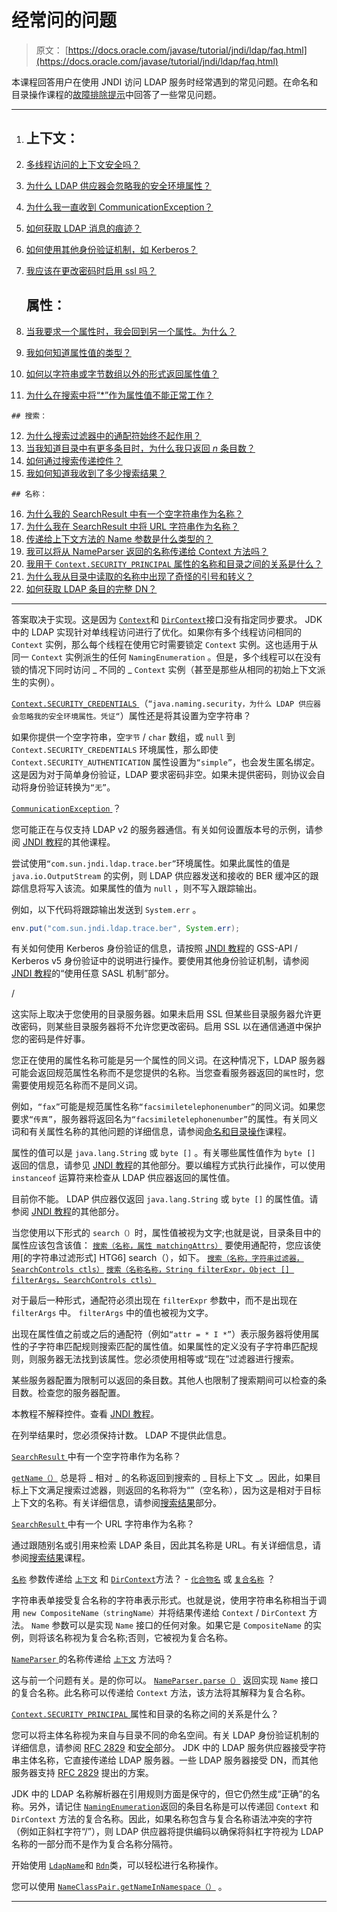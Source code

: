 # 经常问的问题

> 原文： [https://docs.oracle.com/javase/tutorial/jndi/ldap/faq.html](https://docs.oracle.com/javase/tutorial/jndi/ldap/faq.html)

本课程回答用户在使用 JNDI 访问 LDAP 服务时经常遇到的常见问题。在命名和目录操作课程的[故障排除提示](../ops/faq.html)中回答了一些常见问题。

* * *

1.  ## 上下文：

2.  [多线程访问的上下文安全吗？](#1)
3.  [为什么 LDAP 供应器会忽略我的安全环境属性？](#2)
4.  [为什么我一直收到 CommunicationException？](#3)
5.  [如何获取 LDAP 消息的痕迹？](#4)
6.  [如何使用其他身份验证机制，如 Kerberos？](#5)
7.  [我应该在更改密码时启用 ssl 吗？](#6)

    ## 属性：

8.  [当我要求一个属性时，我会回到另一个属性。为什么？](#7)
9.  [我如何知道属性值的类型？](#8)
10.  [如何以字符串或字节数组以外的形式返回属性值？](#9)
11.  [为什么在搜索中将“*”作为属性值不能正常工作？](#10)

    ## 搜索：

12.  [为什么搜索过滤器中的通配符始终不起作用？](#11)
13.  [当我知道目录中有更多条目时，为什么我只返回 _n_ 条目数？](#12)
14.  [如何通过搜索传递控件？](#13)
15.  [我如何知道我收到了多少搜索结果？](#14)

    ## 名称：

16.  [为什么我的 SearchResult 中有一个空字符串作为名称？](#15)
17.  [为什么我在 SearchResult 中将 URL 字符串作为名称？](#16)
18.  [传递给上下文方法的 Name 参数是什么类型的？](#17)
19.  [我可以将从 NameParser 返回的名称传递给 Context 方法吗？](#18)
20.  [我用于 `Context.SECURITY_PRINCIPAL` 属性的名称和目录之间的关系是什么？](#19)
21.  [为什么我从目录中读取的名称中出现了奇怪的引号和转义？](#20)
22.  [如何获取 LDAP 条目的完整 DN？](#21)

* * *

答案取决于实现。这是因为 [`Context`](https://docs.oracle.com/javase/8/docs/api/javax/naming/Context.html)和 [`DirContext`](https://docs.oracle.com/javase/8/docs/api/javax/naming/directory/DirContext.html)接口没有指定同步要求。 JDK 中的 LDAP 实现针对单线程访问进行了优化。如果你有多个线程访问相同的 `Context` 实例，那么每个线程在使用它时需要锁定 `Context` 实例。这也适用于从同一 `Context` 实例派生的任何 `NamingEnumeration` 。但是，多个线程可以在没有锁的情况下同时访问 _ 不同的 _ `Context` 实例（甚至是那些从相同的初始上下文派生的实例）。

 [`Context.SECURITY_CREDENTIALS` ](https://docs.oracle.com/javase/8/docs/api/javax/naming/Context.html#SECURITY_CREDENTIALS)（`“java.naming.security，为什么 LDAP 供应器会忽略我的安全环境属性。凭证“`）属性还是将其设置为空字符串？

如果你提供一个空字符串，空`字节` / `char` 数组，或 `null` 到 `Context.SECURITY_CREDENTIALS` 环境属性，那么即使 `Context.SECURITY_AUTHENTICATION` 属性设置为`“simple”`，也会发生匿名绑定。这是因为对于简单身份验证，LDAP 要求密码非空。如果未提供密码，则协议会自动将身份验证转换为`“无”`。

 [`CommunicationException` ](https://docs.oracle.com/javase/8/docs/api/javax/naming/CommunicationException.html)？

您可能正在与仅支持 LDAP v2 的服务器通信。有关如何设置版本号的示例，请参阅 [JNDI 教程](https://docs.oracle.com/javase/jndi/tutorial/ldap/misc/version.html)的其他课程。

尝试使用`“com.sun.jndi.ldap.trace.ber”`环境属性。如果此属性的值是 `java.io.OutputStream` 的实例，则 LDAP 供应器发送和接收的 BER 缓冲区的跟踪信息将写入该流。如果属性的值为 `null` ，则不写入跟踪输出。

例如，以下代码将跟踪输出发送到 `System.err` 。

```java
env.put("com.sun.jndi.ldap.trace.ber", System.err);

```

有关如何使用 Kerberos 身份验证的信息，请按照 [JNDI 教程](https://docs.oracle.com/javase/jndi/tutorial/ldap/security/gssapi.html)的 GSS-API / Kerberos v5 身份验证中的说明进行操作。要使用其他身份验证机制，请参阅 [JNDI 教程](https://docs.oracle.com/javase/jndi/tutorial/ldap/security/mechanism.html)的“使用任意 SASL 机制”部分。

 /

这实际上取决于您使用的目录服务器。如果未启用 SSL 但某些目录服务器允许更改密码，则某些目录服务器将不允许您更改密码。启用 S​​SL 以在通信通道中保护您的密码是件好事。

您正在使用的属性名称可能是另一个属性的同义词。在这种情况下，LDAP 服务器可能会返回规范属性名称而不是您提供的名称。当您查看服务器返回的`属性`时，您需要使用规范名称而不是同义词。

例如，`“fax”`可能是规范属性名称`“facsimiletelephonenumber”`的同义词。如果您要求`“传真”`，服务器将返回名为`“facsimiletelephonenumber”`的属性。有关同义词和有关属性名称的其他问题的详细信息，请参阅[命名和目录操作](../ops/attrnames.html)课程。

属性的值可以是 `java.lang.String` 或 `byte []` 。有关哪些属性值作为 `byte []` 返回的信息，请参见 [JNDI 教程](https://docs.oracle.com/javase/jndi/tutorial/ldap/misc/attrs.html)的其他部分。要以编程方式执行此操作，可以使用 `instanceof` 运算符来检查从 LDAP 供应器返回的属性值。

目前你不能。 LDAP 供应器仅返回 `java.lang.String` 或 `byte []` 的属性值。请参阅 [JNDI 教程](https://docs.oracle.com/javase/jndi/tutorial/ldap/misc/attrs.html)的其他部分。

当您使用以下形式的 `search（）`时，属性值被视为文字;也就是说，目录条目中的属性应该包含该值： [`搜索（名称，属性 matchingAttrs）`](https://docs.oracle.com/javase/8/docs/api/javax/naming/directory/DirContext.html#search-javax.naming.Name-javax.naming.directory.Attributes-) 要使用通配符，您应该使用[的字符串过滤形式] HTG6] search（），如下。 [`搜索（名称，字符串过滤器，SearchControls ctls）`](https://docs.oracle.com/javase/8/docs/api/javax/naming/directory/DirContext.html#search-javax.naming.Name-java.lang.String-javax.naming.directory.SearchControls-)
[`搜索（名称名称，String filterExpr，Object [] filterArgs，SearchControls ctls）`](https://docs.oracle.com/javase/8/docs/api/javax/naming/directory/DirContext.html#search-javax.naming.Name-java.lang.String-java.lang.Object:A-javax.naming.directory.SearchControls-)

对于最后一种形式，通配符必须出现在 `filterExpr` 参数中，而不是出现在 `filterArgs` 中。 `filterArgs` 中的值也被视为文字。

出现在属性值之前或之后的通配符（例如`“attr = * I *”`）表示服务器将使用属性的子字符串匹配规则搜索匹配的属性值。如果属性的定义没有子字符串匹配规则，则服务器无法找到该属性。您必须使用相等或“现在”过滤器进行搜索。

 某些服务器配置为限制可以返回的条目数。其他人也限制了搜索期间可以检查的条目数。检查您的服务器配置。

本教程不解释控件。查看 [JNDI 教程](https://docs.oracle.com/javase/jndi/tutorial/ldap/ext/context.html)。

在列举结果时，您必须保持计数。 LDAP 不提供此信息。

 [`SearchResult` ](https://docs.oracle.com/javase/8/docs/api/javax/naming/directory/SearchResult.html)中有一个空字符串作为名称？

[`getName（）`](https://docs.oracle.com/javase/8/docs/api/javax/naming/NameClassPair.html#getName--) 总是将 _ 相对 _ 的名称返回到搜索的 _ 目标上下文 _。因此，如果目标上下文满足搜索过滤器，则返回的名称将为“”（空名称），因为这是相对于目标上下文的名称。有关详细信息，请参阅[搜索结果](result.html)部分。

 [`SearchResult` ](https://docs.oracle.com/javase/8/docs/api/javax/naming/directory/SearchResult.html)中有一个 URL 字符串作为名称？

通过跟随别名或引用来检索 LDAP 条目，因此其名称是 URL。有关详细信息，请参阅[搜索结果](result.html)课程。

 [`名称`](https://docs.oracle.com/javase/8/docs/api/javax/naming/Name.html) 参数传递给 [`上下文`](https://docs.oracle.com/javase/8/docs/api/javax/naming/Context.html) 和 [`DirContext`](https://docs.oracle.com/javase/8/docs/api/javax/naming/directory/DirContext.html)方法？ - [`化合物名`](https://docs.oracle.com/javase/8/docs/api/javax/naming/CompoundName.html) 或 [`复合名称`](https://docs.oracle.com/javase/8/docs/api/javax/naming/CompositeName.html) ？

字符串表单接受复合名称的字符串表示形式。也就是说，使用字符串名称相当于调用 `new CompositeName（stringName）`并将结果传递给 `Context` / `DirContext` 方法。 `Name` 参数可以是实现 `Name` 接口的任何对象。如果它是 `CompositeName` 的实例，则将该名称视为复合名称;否则，它被视为复合名称。

 [`NameParser` ](https://docs.oracle.com/javase/8/docs/api/javax/naming/NameParser.html)的名称传递给 [`上下文`](https://docs.oracle.com/javase/8/docs/api/javax/naming/Context.html) 方法吗？

这与前一个问题有关。是的你可以。 [`NameParser.parse（）`](https://docs.oracle.com/javase/8/docs/api/javax/naming/NameParser.html#parse-java.lang.String-) 返回实现 `Name` 接口的复合名称。此名称可以传递给 `Context` 方法，该方法将其解释为复合名称。

 [`Context.SECURITY_PRINCIPAL` ](https://docs.oracle.com/javase/8/docs/api/javax/naming/Context.html#SECURITY_PRINCIPAL)属性和目录的名称之间的关系是什么？

您可以将主体名称视为来自与目录不同的命名空间。有关 LDAP 身份验证机制的详细信息，请参阅 [RFC 2829](http://www.ietf.org/rfc/rfc2829.txt) 和[安全](../ldap/security.html)部分。 JDK 中的 LDAP 服务供应器接受字符串主体名称，它直接传递给 LDAP 服务器。一些 LDAP 服务器接受 DN，而其他服务器支持 [RFC 2829](http://www.ietf.org/rfc/rfc2829.txt) 提出的方案。

JDK 中的 LDAP 名称解析器在引用规则方面是保守的，但它仍然生成“正确”的名称。另外，请记住 [`NamingEnumeration`](https://docs.oracle.com/javase/8/docs/api/javax/naming/NamingEnumeration.html)返回的条目名称是可以传递回 `Context` 和 `DirContext` 方法的复合名称。因此，如果名称包含与复合名称语法冲突的字符（例如正斜杠字符“/”），则 LDAP 供应器将提供编码以确保将斜杠字符视为 LDAP 名称的一部分而不是作为复合名称分隔符。

开始使用 [`LdapName`](https://docs.oracle.com/javase/8/docs/api/javax/naming/ldap/LdapName.html)和 [`Rdn`](https://docs.oracle.com/javase/8/docs/api/javax/naming/ldap/Rdn.html)类，可以轻松进行名称操作。

您可以使用 [`NameClassPair.getNameInNamespace（）`](https://docs.oracle.com/javase/8/docs/api/javax/naming/NameClassPair.html#getNameInNamespace--) 。

* * *